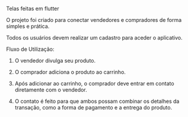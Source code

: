 Telas feitas em flutter 

O projeto foi criado para conectar vendedores e compradores de forma simples e prática.

Todos os usuários devem realizar um cadastro para aceder o aplicativo.

Fluxo de Utilização:

1. O vendedor divulga seu produto.

2. O comprador adiciona o produto ao carrinho.

3. Após adicionar ao carrinho, o comprador deve entrar em contato diretamente com o vendedor.

4. O contato é feito para que ambos possam combinar os detalhes da transação, como a forma de pagamento e a entrega do produto.
